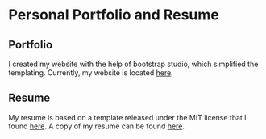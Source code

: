 # Personal Portfolio and Resume

## Portfolio

I created my website with the help of bootstrap studio, which simplified the templating.  Currently, my website is located [here](https://www.jrodal.com/).

## Resume

My resume is based on a template released under the MIT license that I found [here](https://github.com/dnl-blkv/mcdowell-cv).  A copy of my resume can be found [here](docs/resume.pdf).
